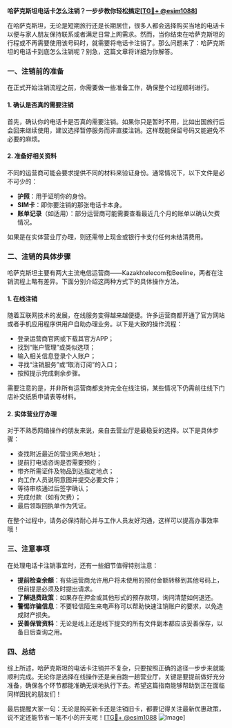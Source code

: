 **哈萨克斯坦电话卡怎么注销？一步步教你轻松搞定[[TG💪+ @esim1088](https://t.me/s/esim1088)]**

在哈萨克斯坦，无论是短期旅行还是长期居住，很多人都会选择购买当地的电话卡以便与家人朋友保持联系或者满足日常上网需求。然而，当你结束在哈萨克斯坦的行程或不再需要使用该号码时，就需要将电话卡注销了。那么问题来了：哈萨克斯坦的电话卡到底怎么注销呢？别急，这篇文章将详细为你解答。

### 一、注销前的准备

在正式开始注销流程之前，你需要做一些准备工作，确保整个过程顺利进行。

#### 1. 确认是否真的需要注销

首先，确认你的电话卡是否真的需要注销。如果你只是暂时不用，比如出国旅行后会回来继续使用，建议选择暂停服务而非直接注销。这样既能保留号码又能避免不必要的麻烦。

#### 2. 准备好相关资料

不同的运营商可能会要求提供不同的材料来验证身份。通常情况下，以下文件是必不可少的：
- **护照**：用于证明你的身份。
- **SIM卡**：即你要注销的那张电话卡本身。
- **账单记录**（如适用）：部分运营商可能需要查看最近几个月的账单以确认欠费情况。

如果是在实体营业厅办理，则还需带上现金或银行卡支付任何未结清费用。

### 二、注销的具体步骤

哈萨克斯坦主要有两大主流电信运营商——Kazakhtelecom和Beeline，两者在注销流程上略有差异。下面分别介绍这两种方式下的具体操作方法。

#### 1. 在线注销

随着互联网技术的发展，在线服务变得越来越便捷。许多运营商都开通了官方网站或者手机应用程序供用户自助办理业务。以下是大致的操作流程：

- 登录运营商官网或下载其官方APP；
- 找到“账户管理”或类似选项；
- 输入相关信息登录个人账户；
- 寻找“注销服务”或“取消订阅”的入口；
- 按照提示完成剩余步骤。

需要注意的是，并非所有运营商都支持完全在线注销，某些情况下仍需前往线下门店补交纸质申请表等材料。

#### 2. 实体营业厅办理

对于不熟悉网络操作的朋友来说，亲自去营业厅是最稳妥的选择。以下是具体步骤：

- 查找附近最近的营业网点地址；
- 提前打电话咨询是否需要预约；
- 带齐所需证件及物品到达指定地点；
- 向工作人员说明意图并提交必要文件；
- 等待审核通过后签字确认；
- 完成付款（如有欠费）；
- 最后领取回执单作为凭证。

在整个过程中，请务必保持耐心并与工作人员友好沟通，这样可以提高办事效率哦！

### 三、注意事项

在处理电话卡注销事宜时，还有一些细节值得特别注意：

- **提前检查余额**：有些运营商允许用户将未使用的预付金额转移到其他号码上，但前提是必须及时提出请求。
- **了解退费政策**：如果存在押金或其他形式的预存款项，询问清楚如何退还。
- **警惕诈骗信息**：不要轻信陌生来电声称可以帮助快速注销账户的要求，以免造成财产损失。
- **妥善保管资料**：无论是线上还是线下提交的所有文件副本都应该妥善保存，以备日后查询之用。

### 四、总结

综上所述，哈萨克斯坦的电话卡注销并不复杂，只要按照正确的途径一步步来就能顺利完成。无论你是选择在线操作还是亲自跑一趟营业厅，关键是要提前做好充分准备，确保各个环节都能准确无误地执行下去。希望这篇指南能够帮助到正在面临同样困扰的朋友们！

最后提醒大家一句：无论是购买新卡还是注销旧卡，都要记得关注最新优惠政策，说不定还能节省一笔不小的开支呢！[[TG💪+ @esim1088](https://t.me/s/esim1088) ![Image](https://i.postimg.cc/4NQfJmqS/Snipaste-2025-05-13-00-14-12.png)]